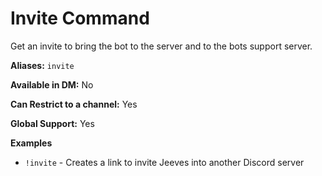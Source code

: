 # Invite Command

Get an invite to bring the bot to the server and to the bots support server.

**Aliases:** `invite`

**Available in DM:** No

**Can Restrict to a channel:** Yes

**Global Support:** Yes

**Examples**

* `!invite` -  Creates a link to invite Jeeves into another Discord server
